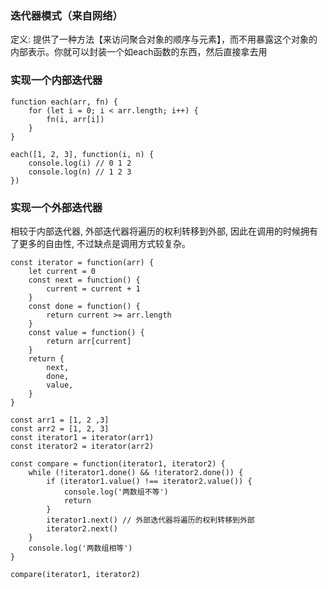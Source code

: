 ### 迭代器模式（来自网络）
定义: 提供了一种方法【来访问聚合对象的顺序与元素】，而不用暴露这个对象的内部表示。你就可以封装一个如each函数的东西，然后直接拿去用
### 实现一个内部迭代器
    function each(arr, fn) {
        for (let i = 0; i < arr.length; i++) {
            fn(i, arr[i])
        }
    }

    each([1, 2, 3], function(i, n) {
        console.log(i) // 0 1 2
        console.log(n) // 1 2 3
    })
### 实现一个外部迭代器
相较于内部迭代器, 外部迭代器将遍历的权利转移到外部, 因此在调用的时候拥有了更多的自由性, 不过缺点是调用方式较复杂。

    const iterator = function(arr) {
        let current = 0
        const next = function() {
            current = current + 1
        }
        const done = function() {
            return current >= arr.length
        }
        const value = function() {
            return arr[current]
        }
        return {
            next,
            done,
            value,
        }
    }

    const arr1 = [1, 2 ,3]
    const arr2 = [1, 2, 3]
    const iterator1 = iterator(arr1)
    const iterator2 = iterator(arr2)

    const compare = function(iterator1, iterator2) {
        while (!iterator1.done() && !iterator2.done()) {
            if (iterator1.value() !== iterator2.value()) {
                console.log('两数组不等')
                return
            }
            iterator1.next() // 外部迭代器将遍历的权利转移到外部
            iterator2.next()
        }
        console.log('两数组相等')
    }

    compare(iterator1, iterator2)